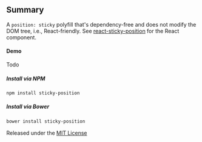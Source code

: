 ## Summary

A `position: sticky` polyfill that's dependency-free and does not modify the DOM tree, i.e., React-friendly.  See [react-sticky-position](https://github.com/jackmoore/react-sticky-position) for the React component.

#### Demo

Todo

##### Install via NPM
```bash
npm install sticky-position
```
##### Install via Bower
```bash
bower install sticky-position
```

Released under the [MIT License](http://www.opensource.org/licenses/mit-license.php)